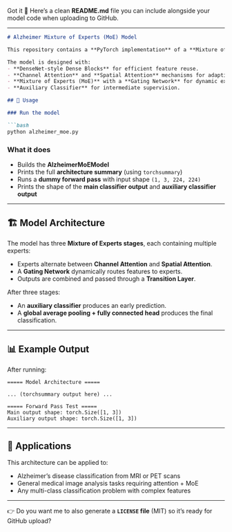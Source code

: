 Got it 🚀
Here’s a clean **README.md** file you can include alongside your model code when uploading to GitHub.

---

```markdown
# Alzheimer Mixture of Experts (MoE) Model

This repository contains a **PyTorch implementation** of a **Mixture of Experts (MoE) model** with **Dense Blocks**, **Channel Attention**, and **Spatial Attention** for Alzheimer’s disease classification.

The model is designed with:
- **DenseNet-style Dense Blocks** for efficient feature reuse.  
- **Channel Attention** and **Spatial Attention** mechanisms for adaptive feature refinement.  
- **Mixture of Experts (MoE)** with a **Gating Network** for dynamic expert selection.  
- **Auxiliary Classifier** for intermediate supervision.  

## 🚀 Usage

### Run the model

```bash
python alzheimer_moe.py
```

### What it does

* Builds the **AlzheimerMoEModel**
* Prints the full **architecture summary** (using `torchsummary`)
* Runs a **dummy forward pass** with input shape `(1, 3, 224, 224)`
* Prints the shape of the **main classifier output** and **auxiliary classifier output**

---

## 🏗 Model Architecture

The model has three **Mixture of Experts stages**, each containing multiple experts:

* Experts alternate between **Channel Attention** and **Spatial Attention**.
* A **Gating Network** dynamically routes features to experts.
* Outputs are combined and passed through a **Transition Layer**.

After three stages:

* An **auxiliary classifier** produces an early prediction.
* A **global average pooling + fully connected head** produces the final classification.

---

## 📊 Example Output

After running:

```
===== Model Architecture =====

... (torchsummary output here) ...

===== Forward Pass Test =====
Main output shape: torch.Size([1, 3])
Auxiliary output shape: torch.Size([1, 3])
```

---

## 🧠 Applications

This architecture can be applied to:

* Alzheimer’s disease classification from MRI or PET scans
* General medical image analysis tasks requiring attention + MoE
* Any multi-class classification problem with complex features

---


👉 Do you want me to also generate a **`LICENSE` file** (MIT) so it’s ready for GitHub upload?
```
